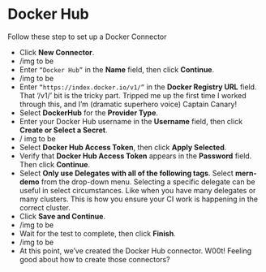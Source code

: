# Docker Hub

Follow these step to set up a Docker Connector

- Click **New Connector**.
- /img to be
- Enter `“Docker Hub”` in the **Name** field, then click **Continue**.
- /img to be
- Enter `“https://index.docker.io/v1/”` in the **Docker Registry URL** field. That ‘/v1/’ bit is the tricky part. Tripped me up the first time I worked through this, and I’m (dramatic superhero voice) Captain Canary!
- Select **DockerHub** for the **Provider Type**.
- Enter your Docker Hub username in the **Username** field, then click **Create or Select a Secret**.
- / img to be
- Select **Docker Hub Access Token**, then click **Apply Selected**.
- Verify that **Docker Hub Access Token** appears in the **Password** field. Then click **Continue**.
- Select **Only use Delegates with all of the following tags**. Select **mern-demo** from the drop-down menu. Selecting a specific delegate can be useful in select circumstances. Like when you have many delegates or many clusters. This is how you ensure your CI work is happening in the correct cluster.
- Click **Save and Continue**.
- /img to be
- Wait for the test to complete, then click **Finish**.
- /img to be
- At this point, we’ve created the Docker Hub connector. W00t! Feeling good about how to create those connectors? 